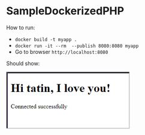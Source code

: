 # SampleDockerizedPHP

How to run:
- `docker build -t myapp .`
- `docker run -it --rm  --publish 8080:8080 myapp`
- Go to browser `http://localhost:8080`

Should show:

<img src="https://github.com/emman2durante/SampleDockerizedPHP/blob/main/HiTatinLOVEYOU.png" />

